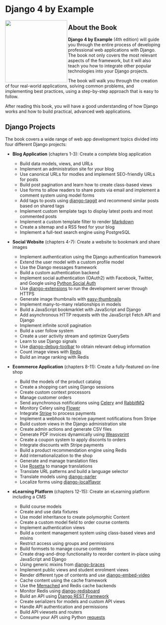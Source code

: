 # Django 4 by Example

[<img src="https://djangobyexample.com/static/v4/img/django_by_example_4_cover.png" style="width:200px;"  align="left">](https://djangobyexample.com/)

## About the Book

**Django 4 by Example** (4th edition) will guide you through the entire process of developing professional web applications with Django. The book not only covers the most relevant aspects of the framework, but it will also teach you how to integrate other popular technologies into your Django projects.

The book will walk you through the creation of four real-world applications, solving common problems, and implementing best practices, using a step-by-step approach that is easy to follow.

After reading this book, you will have a good understanding of how Django works and how to build practical, advanced web applications.

## Django Projects

The book covers a wide range of web app development topics divided into four different Django projects:

- **Blog Application** (chapters 1-3): Create a complete blog application
  - Build data models, views, and URLs
  - Implement an administration site for your blog
  - Use canonical URLs for modles and implement SEO-friendly URLs for posts
  - Build post pagination and learn how to create class-based views
  - Use forms to allow readers to share posts via email and implement a comment system using model forms
  - Add tags to posts using [django-taggit](https://github.com/jazzband/django-taggit) and recommend similar posts based on shared tags
  - Implement custom template tags to display latest posts and most commented posts
  - Implement a custom template filter to render [Markdown](https://github.com/Python-Markdown/markdown)
  - Create a sitemap and a RSS feed for your blog
  - Implement a full-text search engine using PostgreSQL

- **Social Website** (chapters 4-7): Create a website to bookmark and share images
  - Implement authentication using the Django authentication framework
  - Extend the user model with a custom profile model
  - Use the Diango messages framework
  - Build a custom authentication backend
  - Implement social authentication (OAuth2) with Facebook, Twitter, and Google using [Python Social Auth](https://github.com/python-social-auth/social-app-django)
  - Use [django-extensions](https://github.com/django-extensions/django-extensions) to run the development server through HTTPS
  - Generate image thumbnails with [easy-thumbnails](https://github.com/SmileyChris/easy-thumbnails)
  - Implement many-to-many relationships in models
  - Build a JavaScript bookmarklet with JavaScript and Django
  - Add asynchronous HTTP requests with the JavaScript Fetch API and Django
  - Implement infinite scroll pagination
  - Build a user follow system
  - Create a user activity stream and optimize QuerySets
  - Learn to use Django signals
  - Use [django-debug-toolbar](https://github.com/jazzband/django-debug-toolbar) to obtain relevant debug information
  - Count image views with [Redis](https://redis.io/)
  - Build an image ranking with Redis

- **Ecommerce Application** (chapters 8-11): Create a fully-featured on-line shop
  - Build the models of the product catalog
  - Create a shopping cart using Django sessions
  - Create custom context processors
  - Manage customer orders
  - Send asynchronous notifications using [Celery](https://docs.celeryq.dev/) and [RabbitMQ](https://www.rabbitmq.com/)
  - Monitory Celery using [Flower](https://github.com/mher/flower)
  - Integrate [Stripe](https://stripe.com/) to process payments
  - Implement a webhook to receive payment notifications from Stripe
  - Build custom views in the Django administration site
  - Create admin actions and generate CSV files
  - Generate PDF invoices dynamically using [Weasyprint](https://weasyprint.org/)
  - Create a coupon system to apply disconts to orders
  - Integrate discounts with Stripe payments
  - Build a product recommendation engine using Redis
  - Add internationalization to the shop
  - Generate and manage translation files
  - Use [Rosetta](https://github.com/mbi/django-rosetta) to manage translations
  - Translate URL patterns and build a language selector
  - Translate models using [django-parler](https://github.com/django-parler/django-parler)
  - Localize forms using [django-localflavor](https://github.com/django/django-localflavor)

- **eLearning Platform** (chapters 12-15): Create an eLearning platform including a CMS
  - Build course models
  - Create and use data fixtures
  - Use model inheritance to create polymorphic Content
  - Create a custom model field to order course contents
  - Implement authentication views
  - Build a content management system using class-based views and mixins
  - Restrict access using groups and permissions
  - Build formsets to manage course contents
  - Create drag-and-drop functionality to reorder content in-place using JavaScript and Django
  - Using generic mixins from [django-braces](https://github.com/brack3t/django-braces)
  - Implement public views and student enrolment views
  - Render different type of contents and use [django-embed-video](https://github.com/jazzband/django-embed-video)
  - Cache content using the cache framework
  - Use the [Memached](https://memcached.org/) and Redis cache backends
  - Monitor Redis using [django-redisboard](https://github.com/ionelmc/django-redisboard)
  - Build an API using [Django REST Framework](https://www.django-rest-framework.org/)
  - Create serializers for models and custom API views
  - Handle API authentication and permissions
  - Build API viewsets and routers
  - Consume your API using Python [requests](https://github.com/psf/requests)